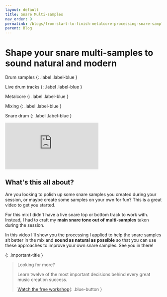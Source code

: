 ```yaml
---
layout: default
title: Snare Multi-samples
nav_order: 9
permalink: /blogs/from-start-to-finish-metalcore-processing-snare-samples
parent: Blog
---
```


# Shape your snare multi-samples to sound natural and modern

Drum samples
{: .label .label-blue }

Live drum tracks
{: .label .label-blue }

Metalcore
{: .label .label-blue }

Mixing
{: .label .label-blue }

Snare drum
{: .label .label-blue }

<div class="video-container">
  <iframe src="https://www.youtube-nocookie.com/embed/hDDBYN8Tq9c?rel=0" title="YouTube video player" frameborder="0" allow="accelerometer; autoplay; clipboard-write; encrypted-media; gyroscope; picture-in-picture" allowfullscreen></iframe>
</div>

## What's this all about?

Are you looking to polish up some snare samples you created during your session, or maybe create some samples on your own for fun? This is a great video to get you started.

For this mix I didn't have a live snare top or bottom track to work with. Instead, I had to craft my **main snare tone out of multi-samples** taken during the session.

In this video I'll show you the processing I applied to help the snare samples sit better in the mix and **sound as natural as possible** so that you can use these approaches to improve your own snare samples. See you in there!

{: .important-title }
> Looking for more?
>
> Learn twelve of the most important decisions behind every great music creation success.
>
> [Watch the free workshop](/workshop){: .blue-button }
